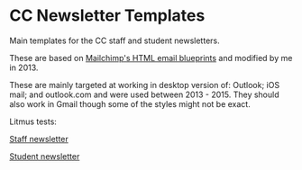 # CC Newsletter Templates
Main templates for the CC staff and student newsletters.

These are based on [Mailchimp's HTML email blueprints](https://github.com/mailchimp/email-blueprints) and modified by me in 2013.

These are mainly targeted at working in desktop version of: Outlook; iOS mail; and outlook.com and were used between 2013 - 2015. They should also work in Gmail though some of the styles might not be exact.

Litmus tests:

[Staff newsletter](https://litmus.com/pub/ea0388e/screenshots)

[Student newsletter](https://litmus.com/pub/0ea2e45/screenshots)


